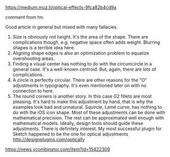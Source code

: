 https://medium.muz.li/optical-effects-9fca82b4cd9a

comment from hn:

Good article in general but mixed with many fallacies.
1. Size is obviously not height. It's the area of the shape. There are complications though, e.g. negative space often adds weight. Blurring shapes is a terrible idea here.
2. Aligning shape edges is also an optimization problem to equalize overshooting areas.
3. Finding a visual center has nothing to do with the circumcircle in a general case. It's a well-known centroid. But, again, there are lots of complications.
4. A circle is perfectly circular. There are other reasons for the "O" adjustments in typography. It's even mentioned later on with no connection to here.
5. The round corners is another story. In this case G2 fillets are most pleasing. It's hard to make this adjustment by hand, that is why the examples look bad and unnatural. Squircle, Lamé curve, has nothing to do with the iOS icon shape.
Most of these adjustments can be done with mathematical precision. The rest can be approximated well enough with mathematical models. Ideally, design tools should guide these adjustments. There is definitely interest. My most successful plugin for Sketch happened to be the one for optical adjustments http://designplugins.com/optically

https://news.ycombinator.com/item?id=15422309
